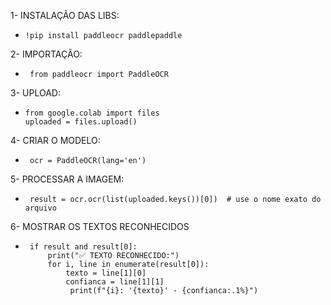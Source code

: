 1- INSTALAÇÃO DAS LIBS:

 -     !pip install paddleocr paddlepaddle

2- IMPORTAÇÃO:
-      from paddleocr import PaddleOCR


3- UPLOAD:
-     from google.colab import files
      uploaded = files.upload()


4- CRIAR O MODELO:
-      ocr = PaddleOCR(lang='en')


5- PROCESSAR A IMAGEM:
-      result = ocr.ocr(list(uploaded.keys())[0])  # use o nome exato do arquivo

6- MOSTRAR OS TEXTOS RECONHECIDOS
-      if result and result[0]:
           print("✅ TEXTO RECONHECIDO:")
           for i, line in enumerate(result[0]):
               texto = line[1][0]
               confianca = line[1][1]
                print(f"{i}: '{texto}' - {confianca:.1%}")
    

